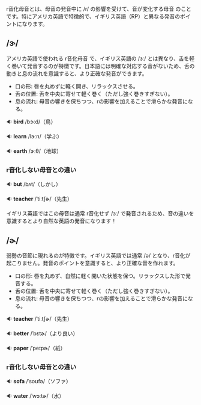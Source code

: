 r音化母音とは、母音の発音中に /r/ の影響を受けて、音が変化する母音 のことです。特にアメリカ英語で特徴的で、イギリス英語（RP）と異なる発音のポイントになります。


## /ɝ/
アメリカ英語で使われる r音化母音 で、イギリス英語の /ɜː/ とは異なり、舌を軽く巻いて発音するのが特徴です。日本語には明確な対応する音がないため、舌の動きと息の流れを意識すると、より正確な発音ができます。  

* 口の形: 唇を丸めずに軽く開き、リラックスさせる。  
* 舌の位置: 舌を中央に寄せて軽く巻く（ただし強く巻きすぎない）。  
* 息の流れ: 母音の響きを保ちつつ、rの影響を加えることで滑らかな発音になる。  

🔉 **bird** /bɝːd/（鳥）  

🔉 **learn** /lɝːn/（学ぶ）  

🔉 **earth** /ɝːθ/（地球）  

### r音化しない母音との違い  
🔉 **but** /bʌt/（しかし）  

🔉 **teacher** /ˈtiːtʃɚ/（先生）  

イギリス英語ではこの母音は通常 r音化せず /ɜː/ で発音されるため、音の違いを意識するとより自然な英語の発音になります！  

## /ɚ/  
弱勢の音節に現れるのが特徴です。イギリス英語では通常 /ə/ となり、r音化が起こりません。発音のポイントを意識すると、より正確な音を作れます。  

* 口の形: 唇を丸めず、自然に軽く開いた状態を保つ。リラックスした形で発音する。  
* 舌の位置: 舌を中央に寄せて軽く巻く（ただし強く巻きすぎない）。  
* 息の流れ: 母音の響きを保ちつつ、rの影響を加えることで滑らかな発音になる。  

🔉 **teacher** /ˈtiːtʃɚ/（先生）  

🔉 **better** /ˈbɛtɚ/（より良い）  

🔉 **paper** /ˈpeɪpɚ/（紙）  

### r音化しない母音との違い  
🔉 **sofa** /ˈsoʊfə/（ソファ）  

🔉 **water** /ˈwɔːtɚ/（水）  

